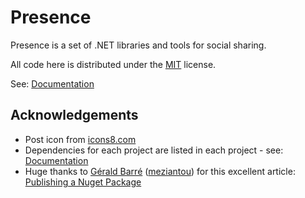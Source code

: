 # Presence

Presence is a set of .NET libraries and tools for social sharing.

All code here is distributed under the [MIT](https://github.com/instantiator/presence/blob/main/LICENSE) license.

See: [Documentation](docs/index.md)

## Acknowledgements

* Post icon from [icons8.com](https://icons8.com)
* Dependencies for each project are listed in each project - see: [Documentation](docs/index.md)
* Huge thanks to [Gérald Barré](https://bsky.app/profile/meziantou.net) ([meziantou](https://github.com/meziantou)) for this excellent article: [Publishing a Nuget Package](https://www.meziantou.net/publishing-a-nuget-package-following-best-practices-using-github.htm)